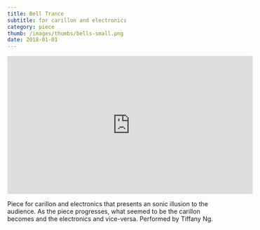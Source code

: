 ```yaml
---
title: Bell Trance
subtitle: for carillon and electronics
category: piece
thumb: /images/thumbs/bells-small.png
date: 2018-01-01
---
```


<iframe width="560" height="315" src="https://www.youtube.com/embed/yFtJz1u1mGM" frameborder="0" allow="accelerometer; autoplay; encrypted-media; gyroscope; picture-in-picture" allowfullscreen></iframe>
      
Piece for carillon and electronics that presents an sonic illusion to the audience. As the piece progresses, what seemed to be the carillon becomes and the electronics and vice-versa. Performed by Tiffany Ng.